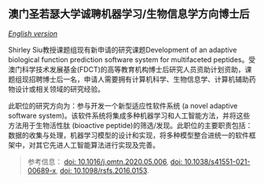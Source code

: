 ## 澳门圣若瑟大学诚聘机器学习/生物信息学方向博士后 

*[English version](vacancy.md)*

Shirley Siu教授课题组现有新申请的研究课题Development of an adaptive biological function prediction software system for multifaceted peptides。受澳门科学技术发展基金(FDCT)的高等教育机构博士后研究人员资助计划资助，课题组现招聘博士后一名，申请人需要拥有计算机科学、生物信息学、计算机辅助药物设计或相关领域的研究经验。

此职位的研究方向为：参与开发一个新型适应性软件系统 (a novel adaptive software system)。该软件系统将集成多种机器学习和人工智能方法，并将这些方法用于生物活性肽 (bioactive peptide)的筛选/发现。此职位的主要职责包括：数据的收集与处理，机器学习模型的设计和实现，将多种模型整合进统一的软件框架中，对其它先进人工智能算法进行实现及完善。

> 参考信息： [doi: 10.1016/j.omtn.2020.05.006](https://doi.org/10.1016/j.omtn.2020.05.006), [doi: 10.1038/s41551-021-00689-x](https://doi.org/10.1038/s41551-021-00689-x), [doi: 10.1098/rsfs.2016.0153](https://doi.org/10.1098/rsfs.2016.0153).
